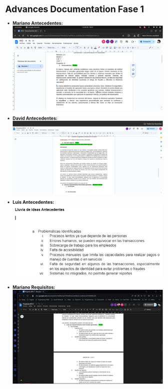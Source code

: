 # Advances Documentation Fase 1

- **Mariano Antecedentes:**
  ![Advances](../Fase-1-Screenshot/MarianoAntecedentes.png)

- **David Antecedentes:**
  ![Advances](../Fase-1-Screenshot/DavidAntecendentes.png)

- **Luis Antecedentes:**
  ![Advances](../Fase-1-Screenshot/LuisAntecedentes.png)

- **Mariano Requisitos:**
  ![Advances](../Fase-1-Screenshot/MarianoRequisitos.JPG)
